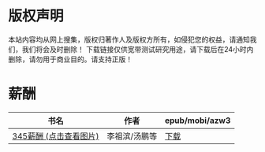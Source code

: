 # 版权声明

本站内容均从网上搜集，版权归著作人及版权方所有，如侵犯您的权益，请通知我们，我们将会及时删除！ 下载链接仅供宽带测试研究用途，请下载后在24小时内删除，请勿用于商业目的。请支持正版！

# 薪酬

| 书名 | 作者 | epub/mobi/azw3 |
| --- | --- | --- |
| [345薪酬 (点击查看图片)](https://www.dushupai.com/attachment/2024/06/06/21bd0d46e451de01.jpg) | 李祖滨/汤鹏等 | [下载](https://url89.ctfile.com/f/31084289-1357034002-cf5f79?p=8866) |
